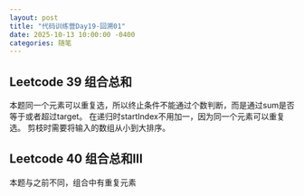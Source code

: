 ```yaml
---
layout: post
title: "代码训练营Day19-回溯01"
date: 2025-10-13 10:00:00 -0400
categories: 随笔
---
```


## Leetcode 39 组合总和
本题同一个元素可以重复选，所以终止条件不能通过个数判断，而是通过sum是否等于或者超过target。
在递归时startIndex不用加一，因为同一个元素可以重复选。
剪枝时需要将输入的数组从小到大排序。

## Leetcode 40 组合总和III
本题与之前不同，组合中有重复元素
